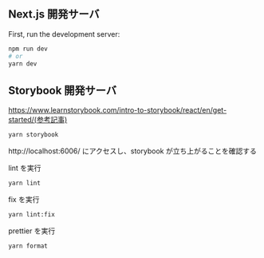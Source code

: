 ## Next.js 開発サーバ

First, run the development server:

```bash
npm run dev
# or
yarn dev
```

## Storybook 開発サーバ

https://www.learnstorybook.com/intro-to-storybook/react/en/get-started/(参考記事)

```bash
yarn storybook
```

http://localhost:6006/ にアクセスし、storybook が立ち上がることを確認する

lint を実行

```bash
yarn lint
```

fix を実行

```bash
yarn lint:fix
```

prettier を実行

```bash
yarn format
```
